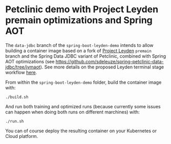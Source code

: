 # Petclinic demo with Project Leyden premain optimizations and Spring AOT

The `data-jdbc` branch of the `spring-boot-leyden-demo` intends to allow building a container image based on a fork of [Project Leyden](https://openjdk.org/projects/leyden/) `premain` branch and the Spring Data JDBC variant of Petclinic, combined with Spring AOT optimizations (see https://github.com/sdeleuze/spring-petclinic-data-jdbc/tree/jvmaot).
See more details on the proposed Leyden terminal stage workflow [here](https://github.com/openjdk/leyden/tree/premain/test/hotspot/jtreg/premain/javac_new_workflow).

From within the `spring-boot-leyden-demo` folder, build the container image with:
```
./build.sh
```

And run both training and optimized runs (because currently some issues can happen when doing both runs on different marchines) with:
```
./run.sh
```

You can of course deploy the resulting container on your Kubernetes or Cloud platform.
